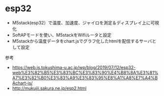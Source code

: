 # esp32
* M5stack(esp32）で温度、加速度、ジャイロを測定＆ディスプレイ上に可視化
* SoftAPモードを使い、M5stackをWifiルータと設定
* M5stackから温度データをchart.jsでグラフ化したhtmlを配信するサーバとして設定

参考
* https://web.is.tokushima-u.ac.jp/wp/blog/2019/07/12/esp32-web%E3%82%B5%E3%83%BC%E3%83%90%E4%B8%8A%E3%81%A7%E3%82%B0%E3%83%A9%E3%83%95%E8%A1%A8%E7%A4%BAchart-js/
* http://mukujii.sakura.ne.jp/esp2.html
